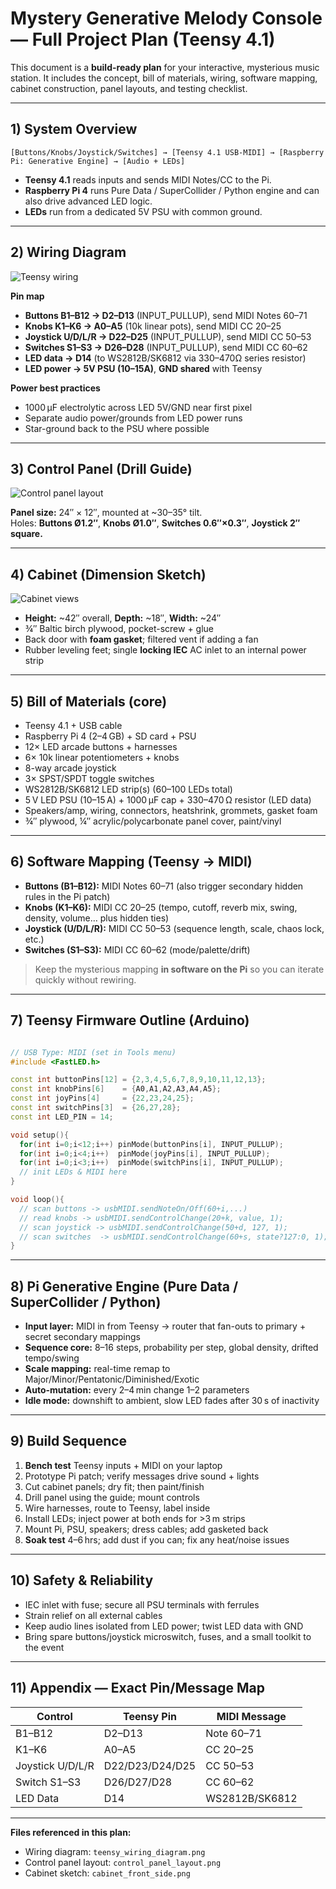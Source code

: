 
# Mystery Generative Melody Console — Full Project Plan (Teensy 4.1)

This document is a **build-ready plan** for your interactive, mysterious music station. It includes the concept, bill of materials, wiring, software mapping, cabinet construction, panel layouts, and testing checklist.

---

## 1) System Overview
```
[Buttons/Knobs/Joystick/Switches] → [Teensy 4.1 USB-MIDI] → [Raspberry Pi: Generative Engine] → [Audio + LEDs]
```
- **Teensy 4.1** reads inputs and sends MIDI Notes/CC to the Pi.
- **Raspberry Pi 4** runs Pure Data / SuperCollider / Python engine and can also drive advanced LED logic.
- **LEDs** run from a dedicated 5V PSU with common ground.

---

## 2) Wiring Diagram
![Teensy wiring](./teensy_wiring_diagram.png)

**Pin map**
- **Buttons B1–B12 → D2–D13** (INPUT_PULLUP), send MIDI Notes 60–71  
- **Knobs K1–K6 → A0–A5** (10k linear pots), send MIDI CC 20–25  
- **Joystick U/D/L/R → D22–D25** (INPUT_PULLUP), send MIDI CC 50–53  
- **Switches S1–S3 → D26–D28** (INPUT_PULLUP), send MIDI CC 60–62  
- **LED data → D14** (to WS2812B/SK6812 via 330–470Ω series resistor)  
- **LED power → 5V PSU (10–15A)**, **GND shared** with Teensy

**Power best practices**
- 1000 µF electrolytic across LED 5V/GND near first pixel  
- Separate audio power/grounds from LED power runs  
- Star-ground back to the PSU where possible

---

## 3) Control Panel (Drill Guide)
![Control panel layout](./control_panel_layout.png)

**Panel size:** 24″ × 12″, mounted at ~30–35° tilt.  
Holes: **Buttons Ø1.2″**, **Knobs Ø1.0″**, **Switches 0.6″×0.3″**, **Joystick 2″ square.**

---

## 4) Cabinet (Dimension Sketch)
![Cabinet views](./cabinet_front_side.png)

- **Height:** ~42″ overall, **Depth:** ~18″, **Width:** ~24″  
- ¾″ Baltic birch plywood, pocket-screw + glue  
- Back door with **foam gasket**; filtered vent if adding a fan  
- Rubber leveling feet; single **locking IEC** AC inlet to an internal power strip

---

## 5) Bill of Materials (core)
- Teensy 4.1 + USB cable  
- Raspberry Pi 4 (2–4 GB) + SD card + PSU  
- 12× LED arcade buttons + harnesses  
- 6× 10k linear potentiometers + knobs  
- 8-way arcade joystick  
- 3× SPST/SPDT toggle switches  
- WS2812B/SK6812 LED strip(s) (60–100 LEDs total)  
- 5 V LED PSU (10–15 A) + 1000 µF cap + 330–470 Ω resistor (LED data)  
- Speakers/amp, wiring, connectors, heatshrink, grommets, gasket foam  
- ¾″ plywood, ¼″ acrylic/polycarbonate panel cover, paint/vinyl

---

## 6) Software Mapping (Teensy → MIDI)
- **Buttons (B1–B12):** MIDI Notes 60–71 (also trigger secondary hidden rules in the Pi patch)  
- **Knobs (K1–K6):** MIDI CC 20–25 (tempo, cutoff, reverb mix, swing, density, volume… plus hidden ties)  
- **Joystick (U/D/L/R):** MIDI CC 50–53 (sequence length, scale, chaos lock, etc.)  
- **Switches (S1–S3):** MIDI CC 60–62 (mode/palette/drift)

> Keep the mysterious mapping **in software on the Pi** so you can iterate quickly without rewiring.

---

## 7) Teensy Firmware Outline (Arduino)
```cpp

// USB Type: MIDI (set in Tools menu)
#include <FastLED.h>

const int buttonPins[12] = {2,3,4,5,6,7,8,9,10,11,12,13};
const int knobPins[6]    = {A0,A1,A2,A3,A4,A5};
const int joyPins[4]     = {22,23,24,25};
const int switchPins[3]  = {26,27,28};
const int LED_PIN = 14;

void setup(){
  for(int i=0;i<12;i++) pinMode(buttonPins[i], INPUT_PULLUP);
  for(int i=0;i<4;i++)  pinMode(joyPins[i], INPUT_PULLUP);
  for(int i=0;i<3;i++)  pinMode(switchPins[i], INPUT_PULLUP);
  // init LEDs & MIDI here
}

void loop(){
  // scan buttons -> usbMIDI.sendNoteOn/Off(60+i,...)
  // read knobs -> usbMIDI.sendControlChange(20+k, value, 1);
  // scan joystick -> usbMIDI.sendControlChange(50+d, 127, 1);
  // scan switches  -> usbMIDI.sendControlChange(60+s, state?127:0, 1);
}

```

---

## 8) Pi Generative Engine (Pure Data / SuperCollider / Python)
- **Input layer:** MIDI in from Teensy → router that fan-outs to primary + secret secondary mappings  
- **Sequence core:** 8–16 steps, probability per step, global density, drifted tempo/swing  
- **Scale mapping:** real-time remap to Major/Minor/Pentatonic/Diminished/Exotic  
- **Auto-mutation:** every 2–4 min change 1–2 parameters  
- **Idle mode:** downshift to ambient, slow LED fades after 30 s of inactivity

---

## 9) Build Sequence
1. **Bench test** Teensy inputs + MIDI on your laptop  
2. Prototype Pi patch; verify messages drive sound + lights  
3. Cut cabinet panels; dry fit; then paint/finish  
4. Drill panel using the guide; mount controls  
5. Wire harnesses, route to Teensy, label inside  
6. Install LEDs; inject power at both ends for >3 m strips  
7. Mount Pi, PSU, speakers; dress cables; add gasketed back  
8. **Soak test** 4–6 hrs; add dust if you can; fix any heat/noise issues

---

## 10) Safety & Reliability
- IEC inlet with fuse; secure all PSU terminals with ferrules  
- Strain relief on all external cables  
- Keep audio lines isolated from LED power; twist LED data with GND  
- Bring spare buttons/joystick microswitch, fuses, and a small toolkit to the event

---

## 11) Appendix — Exact Pin/Message Map
| Control | Teensy Pin | MIDI Message |
|---|---|---|
| B1–B12 | D2–D13 | Note 60–71 |
| K1–K6 | A0–A5 | CC 20–25 |
| Joystick U/D/L/R | D22/D23/D24/D25 | CC 50–53 |
| Switch S1–S3 | D26/D27/D28 | CC 60–62 |
| LED Data | D14 | WS2812B/SK6812 |

---

**Files referenced in this plan:**  
- Wiring diagram: `teensy_wiring_diagram.png`  
- Control panel layout: `control_panel_layout.png`  
- Cabinet sketch: `cabinet_front_side.png`  
